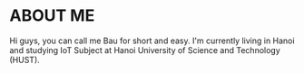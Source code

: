 # ABOUT ME
Hi guys, you can call me Bau for short and easy.
I'm currently living in Hanoi and studying IoT Subject at Hanoi University of Science and Technology (HUST).

